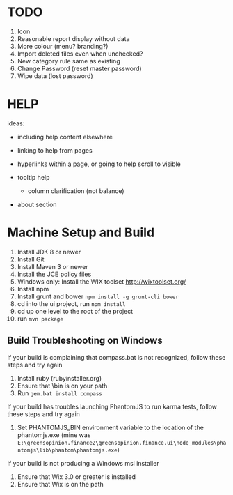 
# TODO

1. Icon
1. Reasonable report display without data
1. More colour (menu? branding?)
1. Import deleted files even when unchecked?
1. New category rule same as existing
1. Change Password (reset master password)
1. Wipe data (lost password)

# HELP

ideas:

* including help content elsewhere
* linking to help from pages
* hyperlinks within a page, or going to help scroll to visible
* tooltip help
  * column clarification (not balance)

* about section


# Machine Setup and Build

1. Install JDK 8 or newer
2. Install Git
3. Install Maven 3 or newer
4. Install the JCE policy files
5. Windows only: Install the WIX toolset http://wixtoolset.org/
6. Install npm
7. Install grunt and bower ``npm install -g grunt-cli bower``
8. cd into the ui project, run ``npm install``
9. cd up one level to the root of the project
10. run ``mvn package``

## Build Troubleshooting on Windows

If your build is complaining that compass.bat is not recognized, follow these steps and try again

1. Install ruby (rubyinstaller.org)
2. Ensure that <RubyHome>\bin is on your path
3. Run ``gem.bat install compass``

If your build has troubles launching PhantomJS to run karma tests, follow these steps and try again

1. Set PHANTOMJS_BIN environment variable to the location of the phantomjs.exe (mine was ``E:\greensopinion.finance2\greensopinion.finance.ui\node_modules\phantomjs\lib\phantom\phantomjs.exe``)

If your build is not producing a Windows msi installer

1. Ensure that Wix 3.0 or greater is installed
2. Ensure that Wix is on the path